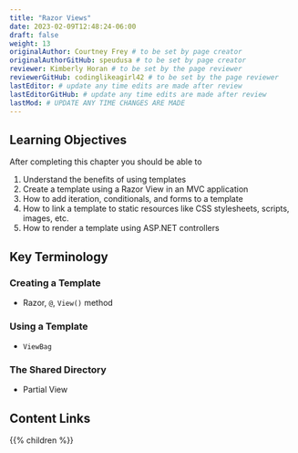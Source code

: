 ```yaml
---
title: "Razor Views"
date: 2023-02-09T12:48:24-06:00
draft: false
weight: 13
originalAuthor: Courtney Frey # to be set by page creator
originalAuthorGitHub: speudusa # to be set by page creator
reviewer: Kimberly Horan # to be set by the page reviewer
reviewerGitHub: codinglikeagirl42 # to be set by the page reviewer
lastEditor: # update any time edits are made after review
lastEditorGitHub: # update any time edits are made after review
lastMod: # UPDATE ANY TIME CHANGES ARE MADE
---
```


## Learning Objectives 

After completing this chapter you should be able to 
1. Understand the benefits of using templates
1. Create a template using a Razor View in an MVC application
1. How to add iteration, conditionals, and forms to a template
1. How to link a template to static resources like CSS stylesheets, scripts, images, etc.
1. How to render a template using ASP.NET controllers

## Key Terminology

### Creating a Template
- Razor, `@`, `View()` method

### Using a Template
- `ViewBag`

### The Shared Directory
- Partial View

## Content Links

{{% children %}}
